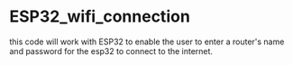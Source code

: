 # ESP32_wifi_connection
this code will work with ESP32 to enable the user to enter a router's name and password for the esp32 to connect to the internet. 
